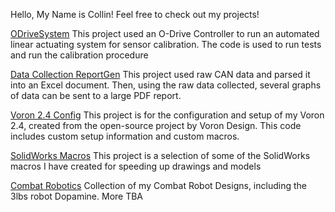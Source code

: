 Hello, My Name is Collin!
Feel free to check out my projects!

[ODriveSystem](https://github.com/Collin-Brock/ODriveSystem)
This project used an O-Drive Controller to run an automated linear actuating system for sensor calibration. The code is used to run tests and run the calibration procedure

[Data Collection ReportGen](https://github.com/Collin-Brock/Data-Collection-ReportGen)
This project used raw CAN data and parsed it into an Excel document. Then, using the raw data collected, several graphs of data can be sent to a large PDF report.

[Voron 2.4 Config](https://github.com/Collin-Brock/Voron2.4)
This project is for the configuration and setup of my Voron 2.4, created from the open-source project by Voron Design. This code includes custom setup information and custom macros.

[SolidWorks Macros](https://github.com/Collin-Brock/SolidWorks-Macros)
This project is a selection of some of the SolidWorks macros I have created for speeding up drawings and models

[Combat Robotics](https://github.com/Collin-Brock/Combat-Robotics)
Collection of my Combat Robot Designs, including the 3lbs robot Dopamine. More TBA
